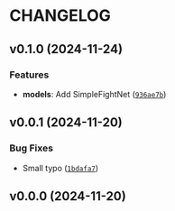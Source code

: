 # CHANGELOG


## v0.1.0 (2024-11-24)

### Features

- **models**: Add SimpleFightNet
  ([`936ae7b`](https://github.com/balaustrada/ufcpredictor/commit/936ae7b5ed8ee5fdab8e1700b6266b344241ed44))


## v0.0.1 (2024-11-20)

### Bug Fixes

- Small typo
  ([`1bdafa7`](https://github.com/balaustrada/ufcpredictor/commit/1bdafa7398369788069c33f98e6a886ba8091f98))


## v0.0.0 (2024-11-20)
